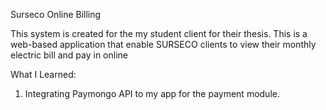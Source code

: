 Surseco Online Billing

This system is created for the my student client for their thesis. This is a web-based application that enable SURSECO clients to view their monthly electric bill and pay in online

What I Learned:
1. Integrating Paymongo API to my app for the payment module.
